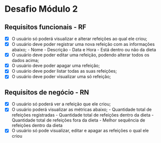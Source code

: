 # Desafio Módulo 2

## Requisitos funcionais - RF

- [X] O usuário só poderá visualizar e alterar refeições ao qual ele criou;
- [X] O usuário deve poder registrar uma nova refeição com as informações abaixo;
      - Nome
      - Descrição
      - Data e Hora
      - Está dentro ou não da dieta
- [X] O usuário deve poder editar uma refeição, podendo alterar todos os dados acima;
- [X] O usuário deve poder apagar uma refeição;
- [X] O usuário deve poder listar todas as suas refeições;
- [X] O usuário deve poder visualizar uma só refeição;

## Requisitos de negócio - RN

- [X] O usuário só poderá ver a refeição que ele criou;
- [X] O usuário poderá visualizar as métricas abaixo;
      - Quantidade total de refeições registradas
      - Quantidade total de refeições dentro da dieta
      - Quantidade total de refeições fora da dieta
      - Melhor sequência de refeições dentro da dieta
- [X] O usuário só pode visualizar, editar e apagar as refeições o qual ele criou

